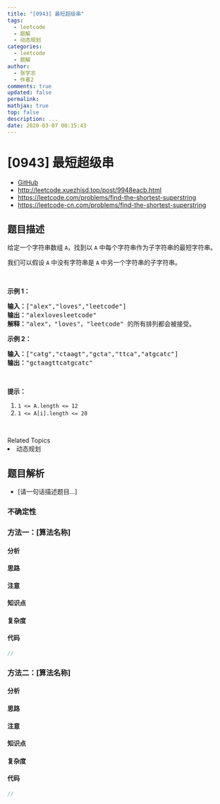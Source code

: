 ```yaml
---
title: "[0943] 最短超级串"
tags:
  - leetcode
  - 题解
  - 动态规划
categories:
  - leetcode
  - 题解
author:
  - 张学志
  - 作者2
comments: true
updated: false
permalink:
mathjax: true
top: false
description: ...
date: 2020-03-07 00:15:43
---
```



# [0943] 最短超级串
* [GitHub](https://github.com/algoboy101/LeetCodeCrowdsource/tree/master/_posts/QA/%5B0943%5D%20%E6%9C%80%E7%9F%AD%E8%B6%85%E7%BA%A7%E4%B8%B2.md)
* http://leetcode.xuezhisd.top/post/9948eacb.html
* https://leetcode.com/problems/find-the-shortest-superstring
* https://leetcode-cn.com/problems/find-the-shortest-superstring


## 题目描述

<p>给定一个字符串数组 <code>A</code>，找到以&nbsp;<code>A</code>&nbsp;中每个字符串作为子字符串的最短字符串。</p>

<p>我们可以假设 <code>A</code> 中没有字符串是 <code>A</code> 中另一个字符串的子字符串。</p>

<p>&nbsp;</p>

<p><strong>示例 1：</strong></p>

<pre><strong>输入：</strong>[&quot;alex&quot;,&quot;loves&quot;,&quot;leetcode&quot;]
<strong>输出：</strong>&quot;alexlovesleetcode&quot;
<strong>解释：</strong>&quot;alex&quot;，&quot;loves&quot;，&quot;leetcode&quot; 的所有排列都会被接受。</pre>

<p><strong>示例 2：</strong></p>

<pre><strong>输入：</strong>[&quot;catg&quot;,&quot;ctaagt&quot;,&quot;gcta&quot;,&quot;ttca&quot;,&quot;atgcatc&quot;]
<strong>输出：</strong>&quot;gctaagttcatgcatc&quot;</pre>

<p>&nbsp;</p>

<p><strong>提示：</strong></p>

<ol>
	<li><code>1 &lt;= A.length &lt;= 12</code></li>
	<li><code>1 &lt;= A[i].length &lt;= 20</code></li>
</ol>

<p>&nbsp;</p>
<div><div>Related Topics</div><div><li>动态规划</li></div></div>


## 题目解析
* [请一句话描述题目...]

### 不确定性


### 方法一：[算法名称]

#### 分析

#### 思路

#### 注意

#### 知识点

#### 复杂度

#### 代码

```cpp
//
```


### 方法二：[算法名称]

#### 分析

#### 思路

#### 注意

#### 知识点

#### 复杂度

#### 代码

```cpp
//
```


